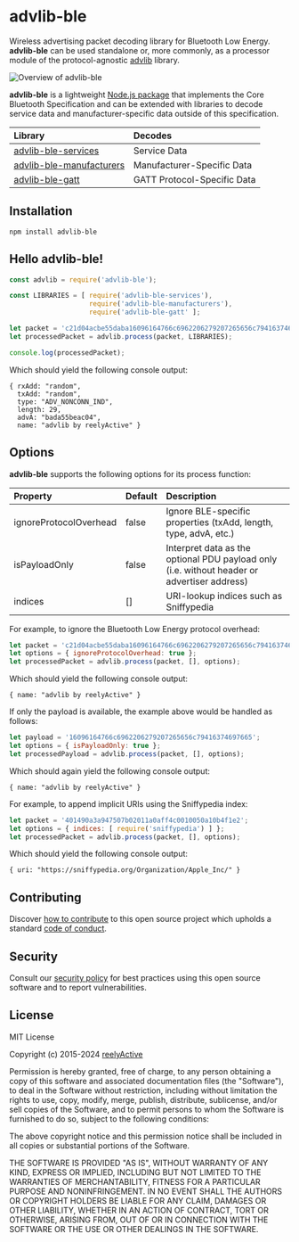 advlib-ble
==========

Wireless advertising packet decoding library for Bluetooth Low Energy.  __advlib-ble__ can be used standalone or, more commonly, as a processor module of the protocol-agnostic [advlib](https://github.com/reelyactive/advlib) library.

![Overview of advlib-ble](https://reelyactive.github.io/advlib-ble/images/overview.png)

__advlib-ble__ is a lightweight [Node.js package](https://www.npmjs.com/package/advlib-ble) that implements the Core Bluetooth Specification and can be extended with libraries to decode service data and manufacturer-specific data outside of this specification.

| Library | Decodes |
|:--------|:--------|
| [advlib-ble-services](https://github.com/reelyactive/advlib-ble-services) | Service Data |
| [advlib-ble-manufacturers](https://github.com/reelyactive/advlib-ble-manufacturers) | Manufacturer-Specific Data |
| [advlib-ble-gatt](https://github.com/reelyactive/advlib-ble-gatt) | GATT Protocol-Specific Data |


Installation
------------

    npm install advlib-ble


Hello advlib-ble!
-----------------

```javascript
const advlib = require('advlib-ble');

const LIBRARIES = [ require('advlib-ble-services'),
                    require('advlib-ble-manufacturers'),
                    require('advlib-ble-gatt' ];

let packet = 'c21d04acbe55daba16096164766c6962206279207265656c79416374697665';
let processedPacket = advlib.process(packet, LIBRARIES);

console.log(processedPacket);
```

Which should yield the following console output:

    { rxAdd: "random",
      txAdd: "random",
      type: "ADV_NONCONN_IND",
      length: 29,
      advA: "bada55beac04",
      name: "advlib by reelyActive" }


Options
-------

__advlib-ble__ supports the following options for its process function:

| Property               | Default | Description                         | 
|:-----------------------|:--------|:------------------------------------|
| ignoreProtocolOverhead | false   | Ignore BLE-specific properties (txAdd, length, type, advA, etc.) |
| isPayloadOnly          | false   | Interpret data as the optional PDU payload only (i.e. without header or advertiser address) |
| indices                | []      | URI-lookup indices such as Sniffypedia |

For example, to ignore the Bluetooth Low Energy protocol overhead:

```javascript
let packet = 'c21d04acbe55daba16096164766c6962206279207265656c79416374697665';
let options = { ignoreProtocolOverhead: true };
let processedPacket = advlib.process(packet, [], options);
```

Which should yield the following console output:

    { name: "advlib by reelyActive" }

If only the payload is available, the example above would be handled as follows:

```javascript
let payload = '16096164766c6962206279207265656c79416374697665';
let options = { isPayloadOnly: true };
let processedPayload = advlib.process(packet, [], options);
```

Which should again yield the following console output:

    { name: "advlib by reelyActive" }

For example, to append implicit URIs using the Sniffypedia index:

```javascript
let packet = '401490a3a947507b02011a0aff4c0010050a10b4f1e2';
let options = { indices: [ require('sniffypedia') ] };
let processedPacket = advlib.process(packet, [], options);
```

Which should yield the following console output:

    { uri: "https://sniffypedia.org/Organization/Apple_Inc/" }


Contributing
------------

Discover [how to contribute](CONTRIBUTING.md) to this open source project which upholds a standard [code of conduct](CODE_OF_CONDUCT.md).


Security
--------

Consult our [security policy](SECURITY.md) for best practices using this open source software and to report vulnerabilities.


License
-------

MIT License

Copyright (c) 2015-2024 [reelyActive](https://www.reelyactive.com)

Permission is hereby granted, free of charge, to any person obtaining a copy of this software and associated documentation files (the "Software"), to deal in the Software without restriction, including without limitation the rights to use, copy, modify, merge, publish, distribute, sublicense, and/or sell copies of the Software, and to permit persons to whom the Software is furnished to do so, subject to the following conditions:

The above copyright notice and this permission notice shall be included in all copies or substantial portions of the Software.

THE SOFTWARE IS PROVIDED "AS IS", WITHOUT WARRANTY OF ANY KIND, EXPRESS OR 
IMPLIED, INCLUDING BUT NOT LIMITED TO THE WARRANTIES OF MERCHANTABILITY, 
FITNESS FOR A PARTICULAR PURPOSE AND NONINFRINGEMENT. IN NO EVENT SHALL THE 
AUTHORS OR COPYRIGHT HOLDERS BE LIABLE FOR ANY CLAIM, DAMAGES OR OTHER 
LIABILITY, WHETHER IN AN ACTION OF CONTRACT, TORT OR OTHERWISE, ARISING FROM, 
OUT OF OR IN CONNECTION WITH THE SOFTWARE OR THE USE OR OTHER DEALINGS IN 
THE SOFTWARE.
